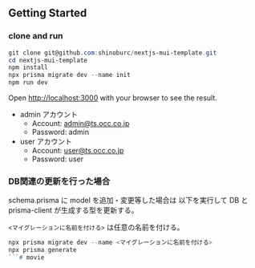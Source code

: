 ## Getting Started

### clone and run

```powershell
git clone git@github.com:shinoburc/nextjs-mui-template.git
cd nextjs-mui-template
npm install
npx prisma migrate dev --name init
npm run dev
```

Open [http://localhost:3000](http://localhost:3000) with your browser to see the result.

- admin アカウント
  - Account: admin@ts.occ.co.jp
  - Password: admin
- user アカウント
  - Account: user@ts.occ.co.jp
  - Password: user

### DB関連の更新を行った場合

schema.prisma に model を追加・変更等した場合は
以下を実行して DB と prisma-client が生成する型を更新する。

`<マイグレーションに名前を付ける>` は任意の名前を付ける。

````powershell
npx prisma migrate dev --name <マイグレーションに名前を付ける>
npx prisma generate
```#   m o v i e 
 
 
````
